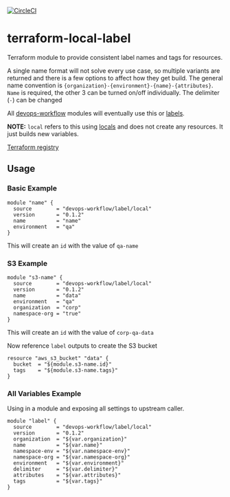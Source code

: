 [![CircleCI](https://circleci.com/gh/devops-workflow/terraform-local-label.svg?style=svg)](https://circleci.com/gh/devops-workflow/terraform-local-label)

# terraform-local-label

Terraform module to provide consistent label names and tags for resources.

A single name format will not solve every use case, so multiple variants are
returned and there is a few options to affect how they get build. The general
name convention is `{organization}-{environment}-{name}-{attributes}`.
`Name` is required, the other 3 can be turned on/off individually.
The delimiter (`-`) can be changed

All [devops-workflow](https://registry.terraform.io/modules/devops-workflow)
modules will eventually use this or [labels](https://registry.terraform.io/modules/devops-workflow/labels/null).

**NOTE:** `local` refers to this using
[locals](https://www.terraform.io/docs/configuration/locals.html) and does not
create any resources. It just builds new variables.

[Terraform registry](https://registry.terraform.io/modules/devops-workflow/label/local)

## Usage

### Basic Example

```hcl
module "name" {
  source        = "devops-workflow/label/local"
  version       = "0.1.2"
  name          = "name"
  environment   = "qa"
}
```

This will create an `id` with the value of `qa-name`

### S3 Example

```hcl
module "s3-name" {
  source        = "devops-workflow/label/local"
  version       = "0.1.2"
  name          = "data"
  environment   = "qa"
  organization  = "corp"
  namespace-org = "true"
}
```

This will create an `id` with the value of `corp-qa-data`

Now reference `label` outputs to create the S3 bucket

```hcl
resource "aws_s3_bucket" "data" {
  bucket  = "${module.s3-name.id}"
  tags    = "${module.s3-name.tags}"
}
```

### All Variables Example

Using in a module and exposing all settings to upstream caller.

```hcl
module "label" {
  source        = "devops-workflow/label/local"
  version       = "0.1.2"
  organization  = "${var.organization}"
  name          = "${var.name}"
  namespace-env = "${var.namespace-env}"
  namespace-org = "${var.namespace-org}"
  environment   = "${var.environment}"
  delimiter     = "${var.delimiter}"
  attributes    = "${var.attributes}"
  tags          = "${var.tags}"
}
```
